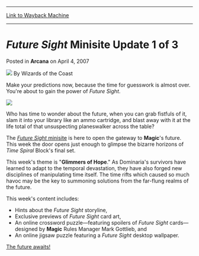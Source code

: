
---
[Link to Wayback Machine](https://web.archive.org/web/20220120021424/https://magic.wizards.com/en/articles/archive/future-sight-minisite-update-1-3-2007-04-04)

[_metadata_:author]:- "Wizards of the Coast"
[_metadata_:description]:- "Make your predictions now, because the time for guesswork is almost over. You're about to gain the power of Future Sight. Who has time to wonder about the future, when you can grab fistfuls of it, slam it into your library like an ammo cartridge, and blast away with it at the life total of that unsuspecting planeswalker across the table? The Future Sight minisite is here to"
[_metadata_:generator]:- "Drupal 7 (http://drupal.org)"
[_metadata_:node]:- "601851"
[_metadata_:publish_date]:- "2007-04-04"
[_metadata_:source]:- "div-main-content"
[_metadata_:title]:- "Future Sight Minisite Update 1 of 3"
[_metadata_:wayback_capture_timestamp]:- "2022-01-20 02:14:24"
[_metadata_:wayback_raw_url]:- "https://web.archive.org/web/20220120021424id_/https://magic.wizards.com/en/articles/archive/future-sight-minisite-update-1-3-2007-04-04"
[_metadata_:wayback_url]:- "https://magic.wizards.com/en/articles/archive/future-sight-minisite-update-1-3-2007-04-04"
---


*Future Sight* Minisite Update 1 of 3
=====================================



 Posted in **Arcana**
 on April 4, 2007 






![](https://media.magic.wizards.com/styles/auth_small/public/images/person/wizards_author.jpg)
By Wizards of the Coast












Make your predictions now, because the time for guesswork is almost over. You're about to gain the power of *Future Sight*.


![](https://media.magic.wizards.com/image_legacy_migration/magic/images/tournamentcenter/2007/futuresight_300.jpg)


Who has time to wonder about the future, when you can grab fistfuls of it, slam it into your library like an ammo cartridge, and blast away with it at the life total of that unsuspecting planeswalker across the table?


The [*Future Sight* minisite](http://archive.wizards.com/Magic/Magazine/Article.aspx?x=magic/futuresight/home) is here to open the gateway to **Magic**'s future. This week the door opens just enough to glimpse the bizarre horizons of *Time Spiral* Block's final set.


This week's theme is "**Glimmers of Hope**." As Dominaria's survivors have learned to adapt to the temporal devastation, they have also forged new disciplines of manipulating time itself. The time rifts which caused so much havoc may be the key to summoning solutions from the far-flung realms of the future.


This week's content includes:


* Hints about the *Future Sight* storyline,
* Exclusive previews of *Future Sight* card art,
* An online crossword puzzle—featuring spoilers of *Future Sight* cards—designed by **Magic** Rules Manager Mark Gottlieb, and
* An online jigsaw puzzle featuring a *Future Sight* desktop wallpaper.

[The future awaits!](http://archive.wizards.com/Magic/Magazine/Article.aspx?x=magic/futuresight/home)









